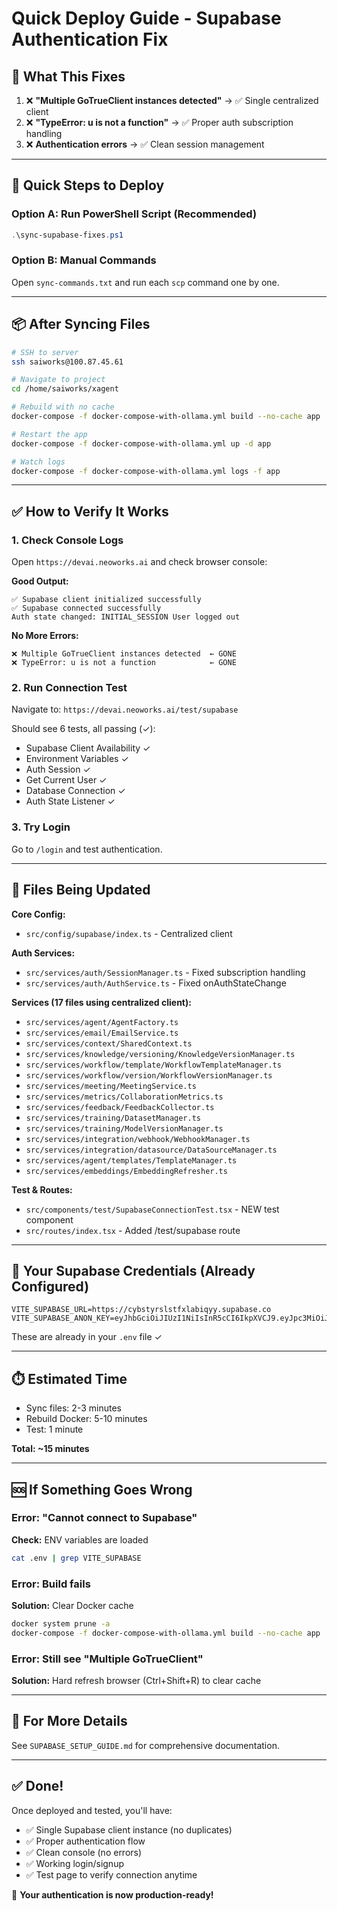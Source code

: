 # Quick Deploy Guide - Supabase Authentication Fix

## 🎯 What This Fixes

1. ❌ **"Multiple GoTrueClient instances detected"** → ✅ Single centralized client
2. ❌ **"TypeError: u is not a function"** → ✅ Proper auth subscription handling
3. ❌ **Authentication errors** → ✅ Clean session management

---

## 🚀 Quick Steps to Deploy

### Option A: Run PowerShell Script (Recommended)
```powershell
.\sync-supabase-fixes.ps1
```

### Option B: Manual Commands
Open `sync-commands.txt` and run each `scp` command one by one.

---

## 📦 After Syncing Files

```bash
# SSH to server
ssh saiworks@100.87.45.61

# Navigate to project
cd /home/saiworks/xagent

# Rebuild with no cache
docker-compose -f docker-compose-with-ollama.yml build --no-cache app

# Restart the app
docker-compose -f docker-compose-with-ollama.yml up -d app

# Watch logs
docker-compose -f docker-compose-with-ollama.yml logs -f app
```

---

## ✅ How to Verify It Works

### 1. Check Console Logs
Open `https://devai.neoworks.ai` and check browser console:

**Good Output:**
```
✅ Supabase client initialized successfully
✅ Supabase connected successfully
Auth state changed: INITIAL_SESSION User logged out
```

**No More Errors:**
```
❌ Multiple GoTrueClient instances detected  ← GONE
❌ TypeError: u is not a function            ← GONE
```

### 2. Run Connection Test
Navigate to: `https://devai.neoworks.ai/test/supabase`

Should see 6 tests, all passing (✓):
- Supabase Client Availability ✓
- Environment Variables ✓
- Auth Session ✓
- Get Current User ✓
- Database Connection ✓
- Auth State Listener ✓

### 3. Try Login
Go to `/login` and test authentication.

---

## 📁 Files Being Updated

**Core Config:**
- `src/config/supabase/index.ts` - Centralized client

**Auth Services:**
- `src/services/auth/SessionManager.ts` - Fixed subscription handling
- `src/services/auth/AuthService.ts` - Fixed onAuthStateChange

**Services (17 files using centralized client):**
- `src/services/agent/AgentFactory.ts`
- `src/services/email/EmailService.ts`
- `src/services/context/SharedContext.ts`
- `src/services/knowledge/versioning/KnowledgeVersionManager.ts`
- `src/services/workflow/template/WorkflowTemplateManager.ts`
- `src/services/workflow/version/WorkflowVersionManager.ts`
- `src/services/meeting/MeetingService.ts`
- `src/services/metrics/CollaborationMetrics.ts`
- `src/services/feedback/FeedbackCollector.ts`
- `src/services/training/DatasetManager.ts`
- `src/services/training/ModelVersionManager.ts`
- `src/services/integration/webhook/WebhookManager.ts`
- `src/services/integration/datasource/DataSourceManager.ts`
- `src/services/agent/templates/TemplateManager.ts`
- `src/services/embeddings/EmbeddingRefresher.ts`

**Test & Routes:**
- `src/components/test/SupabaseConnectionTest.tsx` - NEW test component
- `src/routes/index.tsx` - Added /test/supabase route

---

## 🔑 Your Supabase Credentials (Already Configured)

```
VITE_SUPABASE_URL=https://cybstyrslstfxlabiqyy.supabase.co
VITE_SUPABASE_ANON_KEY=eyJhbGciOiJIUzI1NiIsInR5cCI6IkpXVCJ9.eyJpc3MiOiJzdXBhYmFzZSIsInJlZiI6ImN5YnN0eXJzbHN0ZnhsYWJpcXl5Iiwicm9sZSI6ImFub24iLCJpYXQiOjE3MzU2Njc0MTIsImV4cCI6MjA1MTI0MzQxMn0.4AOjyytEEKVLfQQdN26aG3oePfiJlu2UvaGawIq57rY
```

These are already in your `.env` file ✓

---

## ⏱️ Estimated Time

- Sync files: 2-3 minutes
- Rebuild Docker: 5-10 minutes
- Test: 1 minute

**Total: ~15 minutes**

---

## 🆘 If Something Goes Wrong

### Error: "Cannot connect to Supabase"
**Check:** ENV variables are loaded
```bash
cat .env | grep VITE_SUPABASE
```

### Error: Build fails
**Solution:** Clear Docker cache
```bash
docker system prune -a
docker-compose -f docker-compose-with-ollama.yml build --no-cache app
```

### Error: Still see "Multiple GoTrueClient"
**Solution:** Hard refresh browser (Ctrl+Shift+R) to clear cache

---

## 📖 For More Details

See `SUPABASE_SETUP_GUIDE.md` for comprehensive documentation.

---

## ✅ Done!

Once deployed and tested, you'll have:
- ✅ Single Supabase client instance (no duplicates)
- ✅ Proper authentication flow
- ✅ Clean console (no errors)
- ✅ Working login/signup
- ✅ Test page to verify connection anytime

🎉 **Your authentication is now production-ready!**


